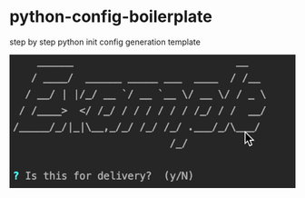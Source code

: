 # python-config-boilerplate
step by step python init config generation template

![here](https://github.com/pashkatrick/python-config-boilerplate/blob/master/temp.gif) 


